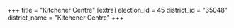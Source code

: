 +++
title = "Kitchener Centre"
[extra]
election_id = 45
district_id = "35048"
district_name = "Kitchener Centre"
+++
